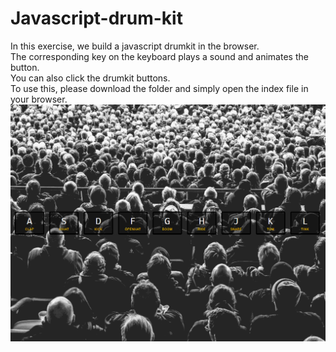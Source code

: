 # Javascript-drum-kit
In this exercise, we build a javascript drumkit in the browser. \
The corresponding key on the keyboard plays a sound and animates the button. \
You can also click the drumkit buttons.\
To use this, please download the folder and simply open the index file in your browser. \
![](JSdrumkit.gif)
